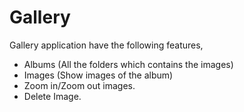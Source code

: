 # Gallery
Gallery application have the following features,
  - Albums (All the folders which contains the images)
  - Images (Show images of the album)
  - Zoom in/Zoom out images.
  - Delete Image.
